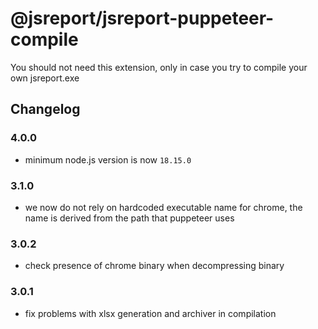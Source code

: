 # @jsreport/jsreport-puppeteer-compile

You should not need this extension, only in case you try to compile your own jsreport.exe

## Changelog

### 4.0.0

- minimum node.js version is now `18.15.0`

### 3.1.0

- we now do not rely on hardcoded executable name for chrome, the name is derived from the path that puppeteer uses

### 3.0.2

- check presence of chrome binary when decompressing binary

### 3.0.1

- fix problems with xlsx generation and archiver in compilation
